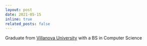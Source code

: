 ```yaml
---
layout: post
date: 2021-05-15
inline: true
related_posts: false
---
```


Graduate from [Villanova University](https://www1.villanova.edu/university.html) with a BS in Computer Science
